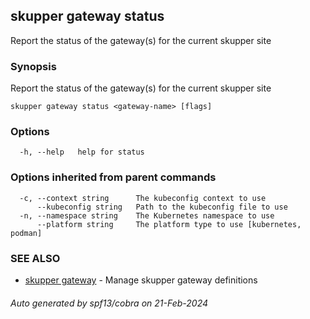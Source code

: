 ## skupper gateway status

Report the status of the gateway(s) for the current skupper site

### Synopsis

Report the status of the gateway(s) for the current skupper site

```
skupper gateway status <gateway-name> [flags]
```

### Options

```
  -h, --help   help for status
```

### Options inherited from parent commands

```
  -c, --context string      The kubeconfig context to use
      --kubeconfig string   Path to the kubeconfig file to use
  -n, --namespace string    The Kubernetes namespace to use
      --platform string     The platform type to use [kubernetes, podman]
```

### SEE ALSO

* [skupper gateway](skupper_gateway.md)	 - Manage skupper gateway definitions

###### Auto generated by spf13/cobra on 21-Feb-2024
